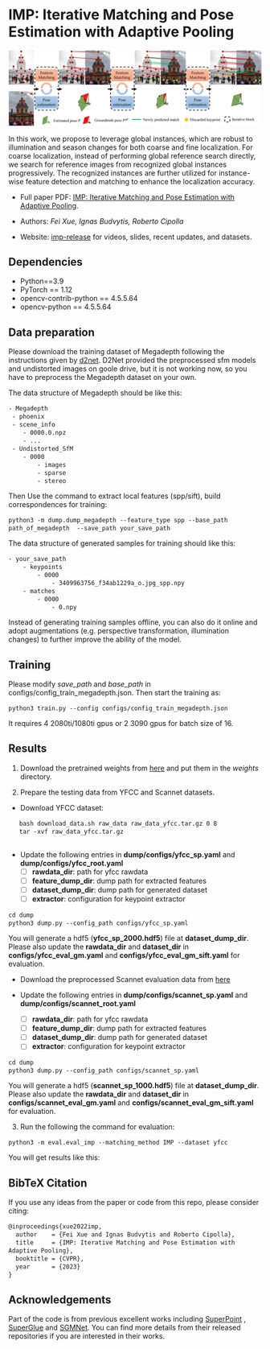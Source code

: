 # IMP: Iterative Matching and Pose Estimation with Adaptive Pooling

<p align="center">
  <img src="assets/overview.png" width="960">
</p>

In this work, we propose to leverage global instances, which are robust to illumination and season changes for both
coarse and fine localization. For coarse localization, instead of performing global reference search directly, we search
for reference images from recognized global instances progressively. The recognized instances are further utilized for
instance-wise feature detection and matching to enhance the localization accuracy.

* Full paper PDF: [IMP: Iterative Matching and Pose Estimation with Adaptive Pooling](https://arxiv.org/abs/1911.11763).

* Authors: *Fei Xue, Ignas Budvytis, Roberto Cipolla*

* Website: [imp-release](https://github.com/feixue94/imp-release) for videos, slides, recent updates, and datasets.

## Dependencies

* Python==3.9
* PyTorch == 1.12
* opencv-contrib-python == 4.5.5.64
* opencv-python == 4.5.5.64

## Data preparation

Please download the training dataset of Megadepth following the instructions given
by [d2net](https://github.com/mihaidusmanu/d2-net/tree/dev). D2Net provided the preprocessed sfm models and undistorted
images on goole drive, but it is not working now, so you have to preprocess the Megadepth dataset on your own.

The data structure of Megadepth should be like this:

```
- Megadepth
 - phoenix
 - scene_info
    - 0000.0.npz
    - ...
 - Undistorted_SfM
    - 0000
        - images
        - sparse 
        - stereo
```

Then Use the command to extract local features (spp/sift), build correspondences for training:

```
python3 -m dump.dump_megadepth --feature_type spp --base_path  path_of_megadepth  --save_path your_save_path
```

The data structure of generated samples for training should like this:

```
- your_save_path
    - keypoints
        - 0000
            - 3409963756_f34ab1229a_o.jpg_spp.npy
    - matches
        - 0000
            - 0.npy
```

Instead of generating training samples offline, you can also do it online and adopt augmentations (e.g. perspective
transformation, illumination changes) to further improve the ability of the model.

## Training

Please modify <em> save_path </em> and <em> base_path </em> in configs/config_train_megadepth.json. Then start the
training as:

```
python3 train.py --config configs/config_train_megadepth.json
```

It requires 4 2080ti/1080ti gpus or 2 3090 gpus for batch size of 16.

## Results

1. Download the pretrained weights
   from [here](https://drive.google.com/drive/folders/1pI8_jnVhVX7BWa7M6H1s3GQgxrTwMncy?usp=sharing) and put them in
   the <em> weights </em> directory.

2. Prepare the testing data from YFCC and Scannet datasets.

- Download YFCC dataset:

```
   bash download_data.sh raw_data raw_data_yfcc.tar.gz 0 8
   tar -xvf raw_data_yfcc.tar.gz
   
```

- Update the following entries in **dump/configs/yfcc_sp.yaml** and **dump/configs/yfcc_root.yaml**
    - [ ] **rawdata_dir**: path for yfcc rawdata
    - [ ] **feature_dump_dir**: dump path for extracted features
    - [ ] **dataset_dump_dir**: dump path for generated dataset
    - [ ] **extractor**: configuration for keypoint extractor

```
cd dump
python3 dump.py --config_path configs/yfcc_sp.yaml
```

You will generate a hdf5 (**yfcc_sp_2000.hdf5**) file at **dataset_dump_dir**. Please also update the **rawdata_dir**
and **dataset_dir** in **configs/yfcc_eval_gm.yaml** and **configs/yfcc_eval_gm_sift.yaml** for evaluation.

- Download the preprocessed Scannet evaluation data
  from [here](https://drive.google.com/file/d/14s-Ce8Vq7XedzKon8MZSB_Mz_iC6oFPy/view)

- Update the following entries in **dump/configs/scannet_sp.yaml** and **dump/configs/scannet_root.yaml**
    - [ ] **rawdata_dir**: path for yfcc rawdata
    - [ ] **feature_dump_dir**: dump path for extracted features
    - [ ] **dataset_dump_dir**: dump path for generated dataset
    - [ ] **extractor**: configuration for keypoint extractor

```
cd dump
python3 dump.py --config_path configs/scannet_sp.yaml
```

You will generate a hdf5 (**scannet_sp_1000.hdf5**) file at **dataset_dump_dir**. Please also update the **rawdata_dir**
and **dataset_dir** in **configs/scannet_eval_gm.yaml** and **configs/scannet_eval_gm_sift.yaml** for evaluation.

3. Run the following the command for evaluation:

```
python3 -m eval.eval_imp --matching_method IMP --dataset yfcc
```

You will get results like this:

## BibTeX Citation

If you use any ideas from the paper or code from this repo, please consider citing:

```
@inproceedings{xue2022imp,
  author    = {Fei Xue and Ignas Budvytis and Roberto Cipolla},
  title     = {IMP: Iterative Matching and Pose Estimation with Adaptive Pooling},
  booktitle = {CVPR},
  year      = {2023}
}
```

## Acknowledgements

Part of the code is from previous excellent works
including [SuperPoint](https://github.com/magicleap/SuperPointPretrainedNetwork)
, [SuperGlue](https://github.com/magicleap/SuperGluePretrainedNetwork)
and [SGMNet](https://github.com/magicleap/SuperGluePretrainedNetwork). You can find more details from their released
repositories if you are interested in their works. 